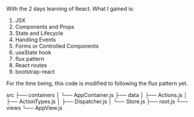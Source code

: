 With the 2 days learning of React.
What I gained is:

1. JSX
2. Components and Props
3. State and Lifecycle
4. Handling Events
5. Forms or Controlled Components
6. useState hook
7. flux pattern
8. React routes
9. bootstrap-react


For the time being, this code is modified to following the flux pattern yet.

src 
├── containers 
│   └── AppContainer.js 
├── data 
│   ├── Actions.js 
│   ├── ActionTypes.js 
│   ├── Dispatcher.js 
│   └── Store.js 
├── root.js 
└── views 
    └── AppView.js 
